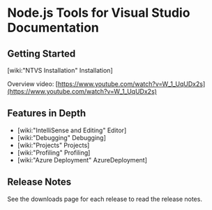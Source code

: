 Node.js Tools for Visual Studio Documentation
=============================================

Getting Started
---------------

[wiki:"NTVS Installation" Installation]

Overview video: [https://www.youtube.com/watch?v=W_1_UqUDx2s](https://www.youtube.com/watch?v=W_1_UqUDx2s)

Features in Depth
-----------------

* [wiki:"IntelliSense and Editing" Editor]
* [wiki:"Debugging" Debugging]
* [wiki:"Projects" Projects]
* [wiki:"Profiling" Profiling]
* [wiki:"Azure Deployment" AzureDeployment]

Release Notes
-------------

See the downloads page for each release to read the release notes.
